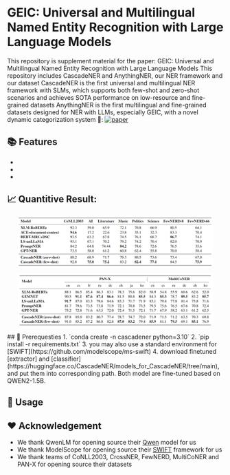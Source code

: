 # GEIC: Universal and Multilingual Named Entity Recognition with Large Language Models
This repository is supplement material for the paper: GEIC: Universal and Multilingual Named Entity Recognition with Large Language Models
This repository includes CascadeNER and AnythingNER, our NER framework and our dataset
CascadeNER is the first universal and multilingual NER framework with SLMs, which supports both few-shot and zero-shot scenarios and achieves SOTA performance on low-resource and fine-grained datasets
AnythingNER is the first multilingual and fine-grained datasets designed for NER with LLMs, especially GEIC, with a novel dynamic categorization system
📖: [![paper](https://img.shields.io/badge/arXiv-Paper-<COLOR>.svg)]() &nbsp; &nbsp; &nbsp; &nbsp; &nbsp; &nbsp; &nbsp; &nbsp;

## 📚 Features
* 

* 

* 
<!-- <p align="center">
  <img src="Figure/example.png" width="75%"/>
</p>
<p align="center">
  <img src="Figure/artitecture_sum.png" width="75%"/>
</p> -->

## 📈 Quantitive Result:

<p align="center">
  <img src="figure/english.png" width="90%"/>
</p>
<p align="center">
  <img src="figure/multilingual.png" width="90%"/>
</p>
## 📌 Prerequesties
1. `conda create -n cascadener python=3.10`
2. `pip install -r requirements.txt`
3. you may also use a standard environment for [SWIFT](https://github.com/modelscope/ms-swift)
4. download finetuned [extractor] and [classifier](https://huggingface.co/CascadeNER/models_for_CascadeNER/tree/main), and put them into corresponding path. Both model are fine-tuned based on QWEN2-1.5B.

## 🌟 Usage
<!-- * First, download finetuned [InternVL-4B](https://huggingface.co/BIGBench/InternVL-4B-bench) and [qwen1-5b](https://huggingface.co/VersusDebias/VersusDebias/tree/main), and put them into `./model`

* Second, change `model` in `gam.py` to your generator model. If your model is not on the list, you can change `model` to your model name mannually (make sure your workflow `{model}.json` is under `./workflow`). Change `server_address` in `gam.py` to the address of your own Comfyui and run Comfyui independently. Change `epoch` (default 5) to a quarter of the number of the original array (default 20) in `./tools/orgin_array.py`. Then, you may run `gam.py` to use GAM. The results will be stored in `./GAM_result`.

* Third, change `model` in `result_select.py` to the generator model used in GAM and run `result_select.py` to select the best result of each prompt from GAM. The result will be stored in `./GAM_result`.

* Last, change `original_prompt_path` in `dgm.py` to the prompts (in .txt file) you want to debias. Change `generator_model` to your generator model (notice that this generator model can be different to the one in GAM part). Change `ground_truth` to your ground truth path. Then you may run `dgm.py` to generate the debiased prompts of your own prompts and the images based on these debiased prompts. The result will be stored in `./prompt` and `./Debiased_Image`.

* Eval: If you want to evaluate our framework in few-shot or zero-shot scenarios, follow the instruction in `dgm.py`, `eval_align.py` and `eval_result.py` to modify them. Then, run these three files in order of `dgm.py`, `eval_align.py` and `eval_result.py`. The result will be stored in `./align` and `./evaluate` -->

## ❤️ Acknowledgement
* We thank QwenLM for opening source their [Qwen](https://github.com/QwenLM/Qwen) model for us
* We thank ModelScope for opening source their [SWIFT](https://github.com/modelscope/ms-swift) framework for us
* We thank teams of CoNLL2003, CrossNER, FewNERD, MultiCoNER and PAN-X for opening source their datasets
